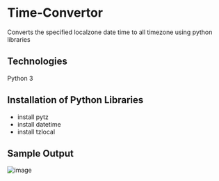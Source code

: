 # Time-Convertor
Converts the specified localzone date time to all timezone using python libraries

## Technologies
Python 3

## Installation of Python Libraries
* install pytz
* install datetime
* install tzlocal

## Sample Output

![image](https://user-images.githubusercontent.com/89597565/172226520-e8489d34-b1e1-4e75-bf9b-8174d04cc234.png)
